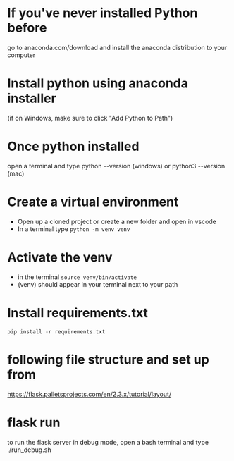 # If you've never installed Python before

go to anaconda.com/download and install the anaconda distribution to your computer

# Install python using anaconda installer

(if on Windows, make sure to click "Add Python to Path")

# Once python installed

open a terminal and type python --version (windows) or python3 --version (mac)

# Create a virtual environment

- Open up a cloned project or create a new folder and open in vscode
- In a terminal type `python -m venv venv`

# Activate the venv

- in the terminal `source venv/bin/activate`
- (venv) should appear in your terminal next to your path

# Install requirements.txt

`pip install -r requirements.txt`

# following file structure and set up from

https://flask.palletsprojects.com/en/2.3.x/tutorial/layout/

# flask run

to run the flask server in debug mode, open a bash terminal and type ./run_debug.sh
